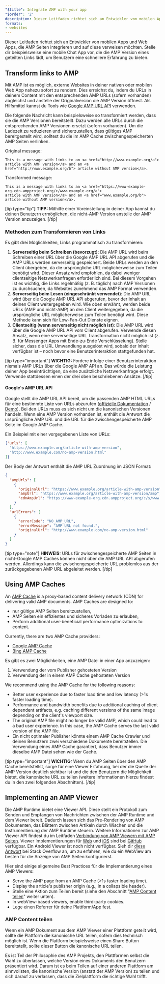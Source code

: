```yaml
---
"$title": Integrate AMP with your app
"$order": '2'
description: Dieser Leitfaden richtet sich an Entwickler von mobilen Apps und Web Apps, die AMP Seiten integrieren und auf diese verweisen möchten. Stelle dir beispielsweise eine mobile Chat App vor, …
formats:
- websites
---
```


Dieser Leitfaden richtet sich an Entwickler von mobilen Apps und Web Apps, die AMP Seiten integrieren und auf diese verweisen möchten. Stelle dir beispielsweise eine mobile Chat App vor, die die AMP Version eines geteilten Links lädt, um Benutzern eine schnellere Erfahrung zu bieten.

## Transform links to AMP

Mit AMP ist es möglich, externe Websites in deiner nativen oder mobilen Web App nahezu sofort zu rendern. Dies erreichst du, indem du URLs in deinem Content mit den entsprechenden AMP URLs (sofern vorhanden) abgleichst und anstelle der Originalversion die AMP Version öffnest. Als Hilfsmittel kannst du Tools wie [Google AMP URL API](https://developers.google.com/amp/cache/use-amp-url) verwenden.

Die folgende Nachricht kann beispielsweise so transformiert werden, dass sie die AMP Versionen bereitstellt. Dazu werden alle URLs durch die entsprechenden AMP Versionen ersetzt (sofern vorhanden). Um die Ladezeit zu reduzieren und sicherzustellen, dass gültiges AMP bereitgestellt wird, solltest du die im AMP Cache zwischengespeicherten AMP Seiten verlinken.

Original message:

```text
This is a message with links to an <a href="http://www.example.org/a">
article with AMP version</a> and an <a href="http://www.example.org/b"> article without AMP version</a>.
```

Transformed message:

```text
This is a message with links to an <a href="https://www-example-org.cdn.ampproject.org/c/www.example.org/a">
article with AMP version</a> and an <a href="www.example.org/b"> article without AMP version</a>.
```

[tip type="tip"] **TIPP:** Mithilfe einer Voreinstellung in deiner App kannst du deinen Benutzern ermöglichen, die nicht-AMP Version anstelle der AMP Version anzuzeigen. [/tip]

### Methoden zum Transformieren von Links

Es gibt drei Möglichkeiten, Links programmatisch zu transformieren:

1. **Serverseitig beim Schreiben (bevorzugt)**: Die AMP URL wird beim Schreiben einer URL über die Google AMP URL API abgerufen und die AMP URLs werden serverseitig gespeichert. Beide URLs werden an den Client übergeben, da die ursprüngliche URL möglicherweise zum Teilen benötigt wird. Dieser Ansatz wird empfohlen, da dabei weniger clientseitige Netzwerkanfragen erforderlich sind. Bei diesem Vorgehen ist es wichtig, die Links regelmäßig (z. B. täglich) nach AMP Versionen zu durchsuchen, da Websites zunehmend das AMP Format verwenden.
2. **Serverseitig beim Lesen (eingeschränkt verwendet)**: Die AMP URL wird über die Google AMP URL API abgerufen, bevor der Inhalt an deinen Client weitergegeben wird. Wie oben erwähnt, werden beide URLs (AMP und nicht-AMP) an den Client weitergegeben, da die ursprüngliche URL möglicherweise zum Teilen benötigt wird. Diese Methode kann sich für Low-Fan-Out Dienste eignen.
3. **Clientseitig (wenn serverseitig nicht möglich ist)**: Die AMP URL wird über die Google AMP URL API vom Client abgerufen. Verwende diesen Ansatz, wenn eine serverseitige URL Transformation nicht möglich ist (z. B. für Messenger Apps mit Ende-zu-Ende Verschlüsselung). Stelle sicher, dass die URL Umwandlung ausgelöst wird, sobald der Inhalt verfügbar ist – noch bevor eine Benutzerinteraktion stattgefunden hat.

[tip type="important"] **WICHTIG:** Fordere infolge einer Benutzerinteraktion niemals AMP URLs über die Google AMP API an. Das würde die Leistung deiner App beeinträchtigen, da eine zusätzliche Netzwerkanfrage erfolgt. Verwende stattdessen einen der drei oben beschriebenen Ansätze. [/tip]

#### Google's AMP URL API

Google stellt die AMP URL API bereit, um die passenden AMP HTML URLs für eine bestimmte Liste von URLs abzurufen ([offizielle Dokumentation](https://developers.google.com/amp/cache/use-amp-url) / [Demo](../../../documentation/examples/documentation/Using_the_AMP_URL_API.html)). Bei den URLs muss es sich nicht um die kanonischen Versionen handeln. Wenn eine AMP Version vorhanden ist, enthält die Antwort die ursprüngliche AMP URL und die URL für die zwischengespeicherte AMP Seite im Google AMP Cache.

Ein Beispiel mit einer vorgegebenen Liste von URLs:

```json
{"urls": [
  "https://www.example.org/article-with-amp-version",
  "http://www.example.com/no-amp-version.html"
]}
```

Der Body der Antwort enthält die AMP URL Zuordnung im JSON Format:

```json
{
  "ampUrls": [
    {
      "originalUrl": "https://www.example.org/article-with-amp-version",
      "ampUrl": "https://www.example.org/article-with-amp-version/amp",
      "cdnAmpUrl": "https://www-example-org.cdn.ampproject.org/c/s/www.example.org/article-with-amp-version"
    }
  ],
  "urlErrors": [
    {
      "errorCode": "NO_AMP_URL",
      "errorMessage": "AMP URL not found.",
      "originalUrl": "http://www.example.com/no-amp-version.html"
    }
  ]
}
```

[tip type="note"] **HINWEIS:** URLs für zwischengespeicherte AMP Seiten in nicht-Google AMP Caches können nicht über die AMP URL API abgerufen werden. Allerdings kann die zwischengespeicherte URL problemlos aus der zurückgegebenen AMP URL abgeleitet werden. [/tip]

## Using AMP Caches

An [AMP Cache](../../../documentation/guides-and-tutorials/learn/amp-caches-and-cors/how_amp_pages_are_cached.md) is a proxy-based content delivery network (CDN) for delivering valid AMP documents. AMP Caches are designed to:

- nur gültige AMP Seiten bereitzustellen,
- AMP Seiten ein effizientes und sicheres Vorladen zu erlauben,
- Perform additional user-beneficial performance optimizations to content.

Currently, there are two AMP Cache providers:

- [Google AMP Cache](https://developers.google.com/amp/cache/)
- [Bing AMP Cache](https://www.bing.com/webmaster/help/bing-amp-cache-bc1c884c)

Es gibt es zwei Möglichkeiten, eine AMP Datei in einer App anzuzeigen:

1. Verwendung der vom Publisher gehosteten Version
2. Verwendung der in einem AMP Cache gehosteten Version

We recommend using the AMP Cache for the following reasons:

- Better user experience due to faster load time and low latency (>1s faster loading time).
- Performance and bandwidth benefits due to additional caching of client dependent artifacts, e.g. caching different versions of the same image depending on the client's viewport size.
- The original AMP file might no longer be valid AMP, which could lead to a bad user experience. In this case, the AMP Cache serves the last valid version of the AMP file.
- Ein nicht optimaler Publisher könnte einem AMP Cache Crawler und deinen Benutzern zwei verschiedene Dokumente bereitstellen. Die Verwendung eines AMP Cache garantiert, dass Benutzer immer dieselbe AMP Datei sehen wie der Cache.

[tip type="important"] **WICHTIG:** Wenn du AMP Seiten über den AMP Cache bereitstellst, sorge für eine Viewer Erfahrung, bei der die Quelle der AMP Version deutlich sichtbar ist und die den Benutzern die Möglichkeit bietet, die kanonische URL zu teilen (weitere Informationen hierzu findest du in den zwei folgenden Abschnitten). [/tip]

## Implementing an AMP Viewer

Die AMP Runtime bietet eine Viewer API. Diese stellt ein Protokoll zum Senden und Empfangen von Nachrichten zwischen der AMP Runtime und dem Viewer bereit. Dadurch lassen sich das Pre-Rendering von AMP Dokumenten, das Blättern zwischen Artikeln durch Wischen und die Instrumentierung der AMP Runtime steuern. Weitere Informationen zur AMP Viewer API findest du im Leitfaden [Verbindung von AMP Viewern mit AMP Seiten](https://github.com/ampproject/amphtml/blob/master/extensions/amp-viewer-integration/integrating-viewer-with-amp-doc-guide.md). Viewer Implementierungen für [Web](https://github.com/ampproject/amp-viewer/blob/master/mobile-web/README.md) und [iOS](https://github.com/ampproject/amp-viewer/tree/master/ios) sind bei [GitHub](https://github.com/ampproject/amp-viewer) verfügbar. Ein Android Viewer ist noch nicht verfügbar. Sieh dir [diese Antwort](https://stackoverflow.com/questions/44856759/does-we-need-to-change-anything-in-usual-webpage-loader-for-loading-an-amp-acce/44869038#44869038) bei Stack Overflow an, um zu erfahren, wie du ein WebView am besten für die Anzeige von AMP Seiten konfigurierst.

Hier sind einige allgemeine Best Practices für die Implementierung eines AMP Viewers:

- Serve the AMP page from an AMP Cache (>1s faster loading time).
- Display the article's publisher origin (e.g., in a collapsible header).
- Stelle eine Aktion zum Teilen bereit (siehe den Abschnitt "[AMP Content teilen](#sharing-amp-content)" weiter unten).
- In webView-based viewers, enable third-party cookies.
- Lege einen Referrer für deine Plattform/App fest.

### AMP Content teilen <a name="sharing-amp-content"></a>

Wenn ein AMP Dokument aus dem AMP Viewer einer Plattform geteilt wird, sollte die Plattform die kanonische URL teilen, sofern dies technisch möglich ist. Wenn die Plattform beispielsweise einen Share Button bereitstellt, sollte dieser Button die kanonische URL teilen.

Es ist Teil der Philosophie des AMP Projekts, den Plattformen selbst die Wahl zu überlassen, welche Version eines Dokuments den Benutzern präsentiert wird. Darum ist es beim Teilen auf einer anderen Plattform am sinnvollsten, die kanonische Version (anstatt der AMP Version) zu teilen und sich darauf zu verlassen, dass die Zielplattform die richtige Wahl trifft.
